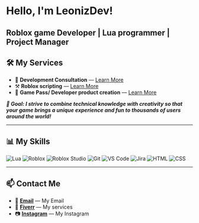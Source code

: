 # Hello, I'm LeonizDev!

## Roblox game Developer | Lua programmer | Project Manager

## 🛠 My Services

- 💬 **Development Consultation** — [Learn More](#)
- ⚒️ **Roblox scripting** — [Learn More](#)
- 🚀 **Game Pass/ Developer product creation** — [Learn More](#)

**_🎯 Goal: I strive to combine technical knowledge with creativity so that your game brings a unique experience and fun to thousands of users around the world!_**

---

## 📊 My Skills

![Lua](https://img.shields.io/badge/Lua-2C2D72?style=for-the-badge&logo=lua&logoColor=white) 
![Roblox](https://img.shields.io/badge/Roblox-000000?style=for-the-badge&logo=roblox&logoColor=white)
![Roblox Studio](https://img.shields.io/badge/Roblox_Studio-000000?style=for-the-badge&logo=roblox&logoColor=white)
![Git](https://img.shields.io/badge/Git-F05032?style=for-the-badge&logo=git&logoColor=white)
![VS Code](https://img.shields.io/badge/VS%20Code-007ACC?style=for-the-badge&logo=visual-studio-code&logoColor=white)
![Jira](https://img.shields.io/badge/Jira-0052CC?style=for-the-badge&logo=jira&logoColor=white)
![HTML](https://img.shields.io/badge/HTML-E34F26?style=for-the-badge&logo=html5&logoColor=white)
![CSS](https://img.shields.io/badge/CSS-1572B6?style=for-the-badge&logo=css3&logoColor=white)

---

## 📫 Contact Me

- 📨 **[Email](mailto:leonizdev@mail.ru)** — My Email
- 💼 **[Fiverr](#https://www.fiverr.com/leonid_filin)** — My services
- 📷 **[Instagram](#https://www.instagram.com/filinleo20/)** — My Instagram
